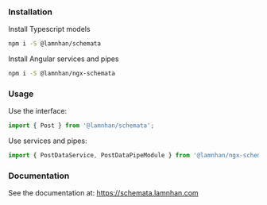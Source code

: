### Installation

Install Typescript models

```sh
npm i -S @lamnhan/schemata
```

Install Angular services and pipes

```sh
npm i -S @lamnhan/ngx-schemata
```

### Usage

Use the interface:

```ts
import { Post } from '@lamnhan/schemata';
```

Use services and pipes:

```ts
import { PostDataService, PostDataPipeModule } from '@lamnhan/ngx-schemata';
```

### Documentation

See the documentation at: <https://schemata.lamnhan.com>